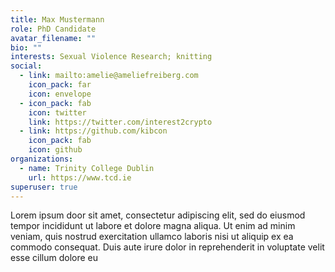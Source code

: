 ```yaml
---
title: Max Mustermann
role: PhD Candidate
avatar_filename: ""
bio: ""
interests: Sexual Violence Research; knitting
social:
  - link: mailto:amelie@ameliefreiberg.com
    icon_pack: far
    icon: envelope
  - icon_pack: fab
    icon: twitter
    link: https://twitter.com/interest2crypto
  - link: https://github.com/kibcon
    icon_pack: fab
    icon: github
organizations:
  - name: Trinity College Dublin
    url: https://www.tcd.ie
superuser: true
---
```

Lorem ipsum door sit amet, consectetur adipiscing elit, sed do eiusmod tempor incididunt ut labore et dolore magna aliqua. Ut enim ad minim veniam, quis nostrud exercitation ullamco laboris nisi ut aliquip ex ea commodo consequat. Duis aute irure dolor in reprehenderit in voluptate velit esse cillum dolore eu

